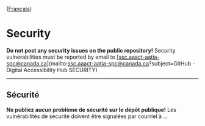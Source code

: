 ([Français](#sécurité))

# Security

**Do not post any security issues on the public repository!** Security vulnerabilities must be reported by email to [ssc.aaact-aatia-spc@canada.ca](mailto:ssc.aaact-aatia-spc@canada.ca?subject=GitHub - Digital Accessibility Hub SECURITY)

______________________

## Sécurité

**Ne publiez aucun problème de sécurité sur le dépôt publique!** Les vulnérabilités de sécurité doivent être signalées par courriel à ...

